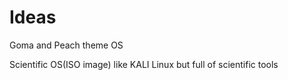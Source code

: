 # Ideas

Goma and Peach theme OS

Scientific OS(ISO image) like KALI Linux but full of scientific tools
